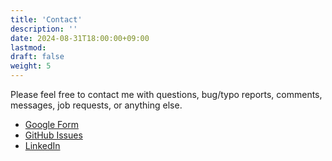```yaml
---
title: 'Contact'
description: ''
date: 2024-08-31T18:00:00+09:00
lastmod: 
draft: false
weight: 5
---
```


Please feel free to contact me with questions, bug/typo reports, comments, messages, job requests, or anything else.

- [Google Form](https://docs.google.com/forms/d/e/1FAIpQLSenXl3PicnSf8GpWIJAxj7L3MsJ_F5C0IpzxJ6HqThIz1EoWA/viewform)
- [GitHub Issues](https://github.com/kktsuji/tsuji-website/issues)
- [LinkedIn](https://www.linkedin.com/in/kktsuji/)
